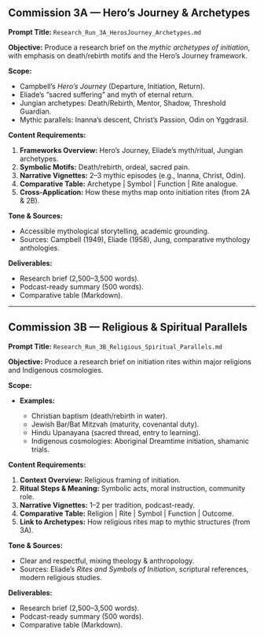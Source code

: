 ## **Commission 3A — Hero’s Journey & Archetypes**

**Prompt Title:** `Research_Run_3A_HerosJourney_Archetypes.md`

**Objective:**
Produce a research brief on the *mythic archetypes of initiation*, with emphasis on death/rebirth motifs and the Hero’s Journey framework.

**Scope:**

* Campbell’s *Hero’s Journey* (Departure, Initiation, Return).
* Eliade’s “sacred suffering” and myth of eternal return.
* Jungian archetypes: Death/Rebirth, Mentor, Shadow, Threshold Guardian.
* Mythic parallels: Inanna’s descent, Christ’s Passion, Odin on Yggdrasil.

**Content Requirements:**

1. **Frameworks Overview:** Hero’s Journey, Eliade’s myth/ritual, Jungian archetypes.
2. **Symbolic Motifs:** Death/rebirth, ordeal, sacred pain.
3. **Narrative Vignettes:** 2–3 mythic episodes (e.g., Inanna, Christ, Odin).
4. **Comparative Table:** Archetype | Symbol | Function | Rite analogue.
5. **Cross-Application:** How these myths map onto initiation rites (from 2A & 2B).

**Tone & Sources:**

* Accessible mythological storytelling, academic grounding.
* Sources: Campbell (1949), Eliade (1958), Jung, comparative mythology anthologies.

**Deliverables:**

* Research brief (2,500–3,500 words).
* Podcast-ready summary (500 words).
* Comparative table (Markdown).

---

## **Commission 3B — Religious & Spiritual Parallels**

**Prompt Title:** `Research_Run_3B_Religious_Spiritual_Parallels.md`

**Objective:**
Produce a research brief on initiation rites within major religions and Indigenous cosmologies.

**Scope:**

* **Examples:**

  * Christian baptism (death/rebirth in water).
  * Jewish Bar/Bat Mitzvah (maturity, covenantal duty).
  * Hindu Upanayana (sacred thread, entry to learning).
  * Indigenous cosmologies: Aboriginal Dreamtime initiation, shamanic trials.

**Content Requirements:**

1. **Context Overview:** Religious framing of initiation.
2. **Ritual Steps & Meaning:** Symbolic acts, moral instruction, community role.
3. **Narrative Vignettes:** 1–2 per tradition, podcast-ready.
4. **Comparative Table:** Religion | Rite | Symbol | Function | Outcome.
5. **Link to Archetypes:** How religious rites map to mythic structures (from 3A).

**Tone & Sources:**

* Clear and respectful, mixing theology & anthropology.
* Sources: Eliade’s *Rites and Symbols of Initiation*, scriptural references, modern religious studies.

**Deliverables:**

* Research brief (2,500–3,500 words).
* Podcast-ready summary (500 words).
* Comparative table (Markdown).
